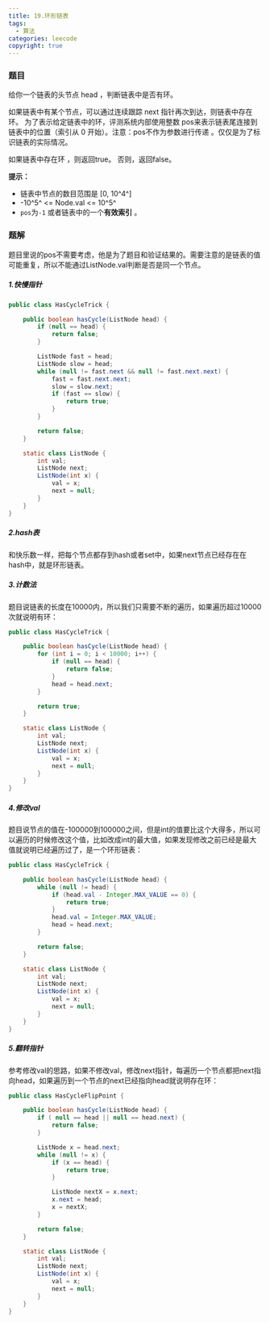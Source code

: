 ```yaml
---
title: 19.环形链表
tags:
  - 算法
categories: leecode
copyright: true
---
```


### 题目

给你一个链表的头节点 head ，判断链表中是否有环。

如果链表中有某个节点，可以通过连续跟踪 next 指针再次到达，则链表中存在环。 为了表示给定链表中的环，评测系统内部使用整数 pos来表示链表尾连接到链表中的位置（索引从 0 开始）。注意：pos不作为参数进行传递 。仅仅是为了标识链表的实际情况。

如果链表中存在环 ，则返回true。 否则，返回false。

**提示：**

-   链表中节点的数目范围是 [0, 10^4^]
-   -10^5^ <= Node.val <= 10^5^
-   `pos`为`-1` 或者链表中的一个**有效索引** 。

### 题解

题目里说的pos不需要考虑，他是为了题目和验证结果的。需要注意的是链表的值可能重复，所以不能通过ListNode.val判断是否是同一个节点。

##### 1.快慢指针

```java
public class HasCycleTrick {

    public boolean hasCycle(ListNode head) {
        if (null == head) {
            return false;
        }

        ListNode fast = head;
        ListNode slow = head;
        while (null != fast.next && null != fast.next.next) {
            fast = fast.next.next;
            slow = slow.next;
            if (fast == slow) {
                return true;
            }
        }

        return false;
    }

    static class ListNode {
        int val;
        ListNode next;
        ListNode(int x) {
            val = x;
            next = null;
        }
    }
}
```

##### 2.hash表

和快乐数一样，把每个节点都存到hash或者set中，如果next节点已经存在在hash中，就是环形链表。

##### 3.计数法

题目说链表的长度在10000内，所以我们只需要不断的遍历，如果遍历超过10000次就说明有环：

```java
public class HasCycleTrick {

    public boolean hasCycle(ListNode head) {
        for (int i = 0; i < 10000; i++) {
            if (null == head) {
                return false;
            }
            head = head.next;
        }

        return true;
    }

    static class ListNode {
        int val;
        ListNode next;
        ListNode(int x) {
            val = x;
            next = null;
        }
    }
}
```

##### 4.修改val

题目说节点的值在-100000到100000之间，但是int的值要比这个大得多，所以可以遍历的时候修改这个值，比如改成int的最大值，如果发现修改之前已经是最大值就说明已经遍历过了，是一个环形链表：

```java
public class HasCycleTrick {

    public boolean hasCycle(ListNode head) {
        while (null != head) {
            if (head.val - Integer.MAX_VALUE == 0) {
                return true;
            }
            head.val = Integer.MAX_VALUE;
            head = head.next;
        }

        return false;
    }

    static class ListNode {
        int val;
        ListNode next;
        ListNode(int x) {
            val = x;
            next = null;
        }
    }
}
```

##### 5.翻转指针

参考修改val的思路，如果不修改val，修改next指针，每遍历一个节点都把next指向head，如果遍历到一个节点的next已经指向head就说明存在环：

```java
public class HasCycleFlipPoint {

    public boolean hasCycle(ListNode head) {
        if ( null == head || null == head.next) {
            return false;
        }

        ListNode x = head.next;
        while (null != x) {
            if (x == head) {
                return true;
            }

            ListNode nextX = x.next;
            x.next = head;
            x = nextX;
        }

        return false;
    }

    static class ListNode {
        int val;
        ListNode next;
        ListNode(int x) {
            val = x;
            next = null;
        }
    }
}
```

